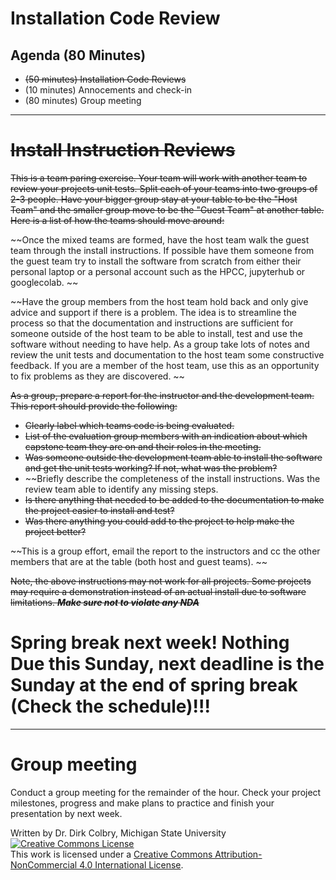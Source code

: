 # Installation Code Review


## Agenda (80 Minutes)

- ~~(50 minutes) Installation Code Reviews~~
- (10 minutes) Annocements and check-in
- (80 minutes) Group meeting

---

# ~~Install Instruction Reviews~~

~~This is a team paring exercise.  Your team will work with another team to review your projects unit tests. Split each of your teams into two groups of 2-3 people.  Have your bigger group stay at your table to be the "Host Team" and the smaller group move to be the "Guest Team" at another table.  Here is a list of how the teams should move around:~~




~~Once the mixed teams are formed, have the host team walk the guest team through the install instructions.  If possible have them someone from the guest team try to install the software from scratch from either their personal laptop or a personal account such as the HPCC, jupyterhub or googlecolab. ~~

~~Have the group members from the host team hold back and only give advice and support if there is a problem.  The idea is to streamline the process so that the documentation and instructions are sufficient for someone outside of the host team to be able to install, test and use the software without needing to have help.   As a group take lots of notes and review the unit tests and documentation to the host team some constructive feedback.  If you are a member of the host team, use this as an opportunity to fix problems as they are discovered. ~~

~~As a group, prepare a report for the instructor and the development team. This report should provide the following:~~

- ~~Clearly label which teams code is being evaluated.~~
- ~~List of the evaluation group members with an indication about which capstone team they are on and their roles in the meeting.~~
- ~~Was someone outside the development team able to install the software and get the unit tests working?  If not, what was the problem?~~
- ~~Briefly describe the completeness of the install instructions. Was the review team able to identify any missing steps.
- ~~Is there anything that needed to be added to the documentation to make the project easier to install and test?~~
- ~~Was there anything you could add to the project to help make the project better?~~

~~This is a group effort, email the report to the instructors and cc the other members that are at the table (both host and guest teams). ~~

~~Note, the above instructions may not work for all projects.  Some projects may require a demonstration instead of an actual install due to software limitations. **_Make sure not to violate any NDA_**~~


# Spring break next week! Nothing Due this Sunday, next deadline is the Sunday at the end of spring break (Check the schedule)!!!


---

# Group meeting

Conduct a group meeting for the remainder of the hour.  Check your project milestones, progress and make plans to practice and finish your presentation by next week. 

Written by Dr. Dirk Colbry, Michigan State University
<a rel="license" href="http://creativecommons.org/licenses/by-nc/4.0/"><img alt="Creative Commons License" style="border-width:0" src="https://i.creativecommons.org/l/by-nc/4.0/88x31.png" /></a><br />This work is licensed under a <a rel="license" href="http://creativecommons.org/licenses/by-nc/4.0/">Creative Commons Attribution-NonCommercial 4.0 International License</a>.
